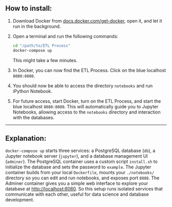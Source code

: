 ## How to install:

1. Download Docker from [docs.docker.com/get-docker](https://docs.docker.com/get-docker), open it, and let it run in the background.

2. Open a terminal and run the following commands:

    ```bash
    cd "/path/to/ETL Process"
    docker-compose up
    ```

   This might take a few minutes.

3. In Docker, you can now find the ETL Process. Click on the blue localhost `8080:8080`.

4. You should now be able to access the directory `notebooks` and run iPython Notebook.

5. For future access, start Docker, turn on the ETL Process, and start the blue localhost `8080:8080`. This will automatically guide you to Jupyter Notebooks, allowing access to the `notebooks` directory and interaction with the databases.

---

## Explanation:

`docker-compose up` starts three services: a PostgreSQL database (`db`), a Jupyter notebook server (`jupyter`), and a database management UI (`adminer`). The PostgreSQL container uses a custom script `install.sh` to initialize the database and sets the password to `example`. The Jupyter container builds from your local `Dockerfile`, mounts your `./notebooks/` directory so you can edit and run notebooks, and exposes port `8888`. The Adminer container gives you a simple web interface to explore your database at [http://localhost:8080](http://localhost:8080). So this setup runs isolated services that communicate with each other, useful for data science and database development.
